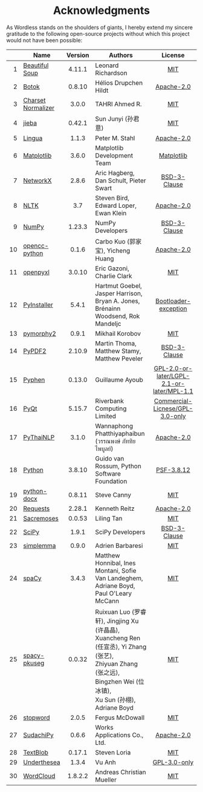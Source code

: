 <!--
# Wordless: Acknowledgments - English
# Copyright (C) 2018-2022  Ye Lei (叶磊)
#
# This program is free software: you can redistribute it and/or modify
# it under the terms of the GNU General Public License as published by
# the Free Software Foundation, either version 3 of the License, or
# (at your option) any later version.
#
# This program is distributed in the hope that it will be useful,
# but WITHOUT ANY WARRANTY; without even the implied warranty of
# MERCHANTABILITY or FITNESS FOR A PARTICULAR PURPOSE.  See the
# GNU General Public License for more details.
#
# You should have received a copy of the GNU General Public License
# along with this program.  If not, see <http://www.gnu.org/licenses/>.
-->

<div align="center"><h1>Acknowledgments</h1></div>

As Wordless stands on the shoulders of giants, I hereby extend my sincere gratitude to the following open-source projects without which this project would not have been possible:

&nbsp;|Name|Version|Authors|License
-----:|----|:-----:|-------|:-----:
1 |[Beautiful Soup](https://www.crummy.com/software/BeautifulSoup/)  |4.11.1 |Leonard Richardson|[MIT](https://bazaar.launchpad.net/~leonardr/beautifulsoup/bs4/view/head:/LICENSE)
2 |[Botok](https://github.com/OpenPecha/Botok)                       |0.8.10 |Hélios Drupchen Hildt|[Apache-2.0](https://github.com/OpenPecha/Botok/blob/master/LICENSE)
3 |[Charset Normalizer](https://github.com/Ousret/charset_normalizer)|3.0.0  |TAHRI Ahmed R.|[MIT](https://github.com/Ousret/charset_normalizer/blob/master/LICENSE)
4 |[jieba](https://github.com/fxsjy/jieba)                           |0.42.1 |Sun Junyi (孙君意)|[MIT](https://github.com/fxsjy/jieba/blob/master/LICENSE)
5 |[Lingua](https://github.com/pemistahl/lingua-py)                  |1.1.3  |Peter M. Stahl|[Apache-2.0](https://github.com/pemistahl/lingua-py/blob/main/LICENSE.txt)
6 |[Matplotlib](https://matplotlib.org/)                             |3.6.0  |Matplotlib Development Team|[Matplotlib](https://matplotlib.org/stable/users/project/license.html)
7 |[NetworkX](https://networkx.org/)                                 |2.8.6  |Aric Hagberg, Dan Schult, Pieter Swart|[BSD-3-Clause](https://github.com/networkx/networkx/blob/main/LICENSE.txt)
8 |[NLTK](http://www.nltk.org/)                                      |3.7    |Steven Bird, Edward Loper, Ewan Klein|[Apache-2.0](https://github.com/nltk/nltk/blob/develop/LICENSE.txt)
9 |[NumPy](https://www.numpy.org/)                                   |1.23.3 |NumPy Developers|[BSD-3-Clause](https://github.com/numpy/numpy/blob/main/LICENSE.txt)
10|[opencc-python](https://github.com/yichen0831/opencc-python)      |0.1.6  |Carbo Kuo (郭家宝), Yicheng Huang|[Apache-2.0](https://github.com/yichen0831/opencc-python/blob/master/LICENSE.txt)
11|[openpyxl](https://foss.heptapod.net/openpyxl/openpyxl)           |3.0.10 |Eric Gazoni, Charlie Clark|[MIT](https://foss.heptapod.net/openpyxl/openpyxl/-/blob/branch/3.0/LICENCE.rst)
12|[PyInstaller](http://www.pyinstaller.org/)                        |5.4.1  |Hartmut Goebel, Jasper Harrison, Bryan A. Jones,<br>Brénainn Woodsend, Rok Mandeljc|[Bootloader-exception](https://github.com/pyinstaller/pyinstaller/blob/develop/COPYING.txt)
13|[pymorphy2](https://github.com/kmike/pymorphy2)                   |0.9.1  |Mikhail Korobov|[MIT](https://github.com/kmike/pymorphy2/#pymorphy2)
14|[PyPDF2](https://github.com/py-pdf/PyPDF2)                        |2.10.9 |Martin Thoma, Matthew Stamy, Matthew Peveler|[BSD-3-Clause](https://github.com/py-pdf/PyPDF2/blob/main/LICENSE)
15|[Pyphen](https://pyphen.org/)                                     |0.13.0 |Guillaume Ayoub|[GPL-2.0-or-later/LGPL-2.1-or-later/MPL-1.1](https://github.com/Kozea/Pyphen/blob/master/LICENSE)
16|[PyQt](https://riverbankcomputing.com/software/pyqt/)             |5.15.7 |Riverbank Computing Limited|[Commercial-Licnese/GPL-3.0-only](https://www.riverbankcomputing.com/static/Docs/PyQt5/introduction.html#license)
17|[PyThaiNLP](https://github.com/PyThaiNLP/pythainlp)               |3.1.0  |Wannaphong Phatthiyaphaibun (วรรณพงษ์ ภัททิยไพบูลย์)|[Apache-2.0](https://github.com/PyThaiNLP/pythainlp/blob/dev/LICENSE)
18|[Python](https://www.python.org/)                                 |3.8.10 |Guido van Rossum, Python Software Foundation|[PSF-3.8.12](https://docs.python.org/3.8/license.html#psf-license-agreement-for-python-release)
19|[python-docx](https://github.com/python-openxml/python-docx)      |0.8.11 |Steve Canny|[MIT](https://github.com/python-openxml/python-docx/blob/master/LICENSE)
20|[Requests](https://github.com/psf/requests)                       |2.28.1 |Kenneth Reitz|[Apache-2.0](https://github.com/psf/requests/blob/main/LICENSE)
21|[Sacremoses](https://github.com/alvations/sacremoses)             |0.0.53 |Liling Tan|[MIT](https://github.com/alvations/sacremoses/blob/master/LICENSE)
22|[SciPy](https://scipy.org/scipylib/)                              |1.9.1  |SciPy Developers|[BSD-3-Clause](https://github.com/scipy/scipy/blob/main/LICENSE.txt)
23|[simplemma](https://github.com/adbar/simplemma)                   |0.9.0  |Adrien Barbaresi|[MIT](https://github.com/adbar/simplemma/blob/main/LICENSE)
24|[spaCy](https://spacy.io/)                                        |3.4.3  |Matthew Honnibal, Ines Montani, Sofie Van Landeghem,<br>Adriane Boyd, Paul O'Leary McCann|[MIT](https://github.com/explosion/spaCy/blob/master/LICENSE)
25|[spacy-pkuseg](https://github.com/explosion/spacy-pkuseg)         |0.0.32 |Ruixuan Luo (罗睿轩), Jingjing Xu (许晶晶),<br>Xuancheng Ren (任宣丞), Yi Zhang (张艺),<br>Zhiyuan Zhang (张之远), Bingzhen Wei (位冰镇),<br>Xu Sun (孙栩), Adriane Boyd|[MIT](https://github.com/explosion/spacy-pkuseg/blob/master/LICENSE)
26|[stopword](https://github.com/fergiemcdowall/stopword)            |2.0.5  |Fergus McDowall|[MIT](https://github.com/fergiemcdowall/stopword/blob/master/LICENSE)
27|[SudachiPy](https://github.com/WorksApplications/sudachi.rs)      |0.6.6  |Works Applications Co., Ltd.|[Apache-2.0](https://github.com/WorksApplications/sudachi.rs/blob/develop/LICENSE)
28|[TextBlob](https://github.com/sloria/TextBlob)                    |0.17.1 |Steven Loria|[MIT](https://github.com/sloria/TextBlob/blob/dev/LICENSE)
29|[Underthesea](https://github.com/undertheseanlp/underthesea)      |1.3.4  |Vu Anh|[GPL-3.0-only](https://github.com/undertheseanlp/underthesea/blob/master/LICENSE)
30|[WordCloud](https://github.com/amueller/word_cloud)               |1.8.2.2|Andreas Christian Mueller|[MIT](https://github.com/amueller/word_cloud/blob/master/LICENSE)
